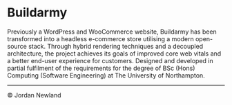 # Buildarmy

Previously a WordPress and WooCommerce website, Buildarmy has been transformed into a headless e-commerce store utilising a modern open-source stack. Through hybrid rendering techniques and a decoupled architecture, the project achieves its goals of improved core web vitals and a better end-user experience for customers. Designed and developed in partial fulfilment of the requirements for the degree of BSc (Hons) Computing (Software Engineering) at The University of Northampton.

---

© Jordan Newland
